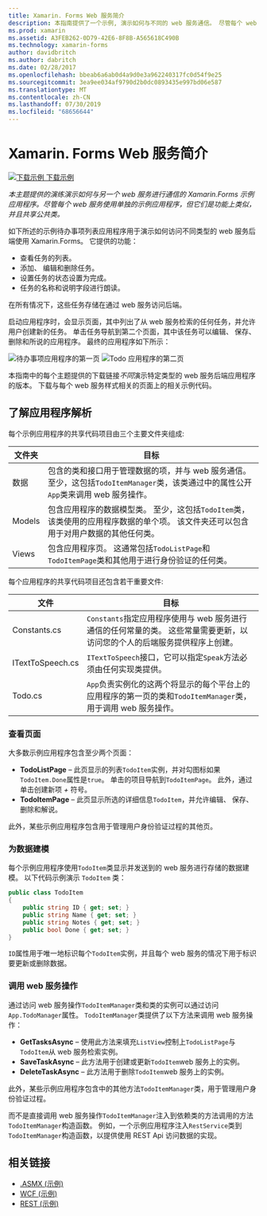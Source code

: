 ```yaml
---
title: Xamarin. Forms Web 服务简介
description: 本指南提供了一个示例, 演示如何与不同的 web 服务通信。 尽管每个 web 服务使用单独的示例应用程序，但它们是功能上类似，并且共享公共类。
ms.prod: xamarin
ms.assetid: A3FEB262-0D79-42E6-8F8B-A565618C490B
ms.technology: xamarin-forms
author: davidbritch
ms.author: dabritch
ms.date: 02/28/2017
ms.openlocfilehash: bbeab6a6ab0d4a9d0e3a962240317fc0d54f9e25
ms.sourcegitcommit: 3ea9ee034af9790d2b0dc0893435e997bd06e587
ms.translationtype: MT
ms.contentlocale: zh-CN
ms.lasthandoff: 07/30/2019
ms.locfileid: "68656644"
---
```

# <a name="xamarinforms-web-services-introduction"></a>Xamarin. Forms Web 服务简介

[![下载示例](~/media/shared/download.png) 下载示例](https://docs.microsoft.com/samples/xamarin/xamarin-forms-samples/webservices-todorest)

_本主题提供的演练演示如何与另一个 web 服务进行通信的 Xamarin.Forms 示例应用程序。尽管每个 web 服务使用单独的示例应用程序，但它们是功能上类似，并且共享公共类。_

如下所述的示例待办事项列表应用程序用于演示如何访问不同类型的 web 服务后端使用 Xamarin.Forms。 它提供的功能：

- 查看任务的列表。
- 添加、 编辑和删除任务。
- 设置任务的状态设置为完成。
- 任务的名称和说明字段进行朗读。

在所有情况下，这些任务存储在通过 web 服务访问后端。

启动应用程序时，会显示页面，其中列出了从 web 服务检索的任何任务，并允许用户创建新的任务。 单击任务导航到第二个页面，其中该任务可以编辑、 保存、 删除和所说的应用程序。 最终的应用程序如下所示：

![](introduction-images/app-example-1.png "待办事项应用程序的第一页")
![](introduction-images/app-example-2.png "Todo 应用程序的第二页")

本指南中的每个主题提供的下载链接*不同*演示特定类型的 web 服务后端应用程序的版本。 下载与每个 web 服务样式相关的页面上的相关示例代码。

## <a name="understand-the-application-anatomy"></a>了解应用程序解析

每个示例应用程序的共享代码项目由三个主要文件夹组成:

|文件夹|目标|
|--- |--- |
|数据|包含的类和接口用于管理数据的项，并与 web 服务通信。 至少，这包括`TodoItemManager`类，该类通过中的属性公开`App`类来调用 web 服务操作。|
|Models|包含应用程序的数据模型类。 至少，这包括`TodoItem`类，该类使用的应用程序数据的单个项。 该文件夹还可以包含用于对用户数据的其他任何类。|
|Views|包含应用程序页。 这通常包括`TodoListPage`和`TodoItemPage`类和其他用于进行身份验证的任何类。|

每个应用程序的共享代码项目还包含若干重要文件:

|文件|目标|
|--- |--- |
|Constants.cs|`Constants`指定应用程序使用与 web 服务进行通信的任何常量的类。 这些常量需要更新，以访问您的个人的后端服务提供程序上创建。|
|ITextToSpeech.cs|`ITextToSpeech`接口，它可以指定`Speak`方法必须由任何实现类提供。|
|Todo.cs|`App`负责实例化的这两个将显示的每个平台上的应用程序的第一页的类和`TodoItemManager`类，用于调用 web 服务操作。|

### <a name="view-pages"></a>查看页面

大多数示例应用程序包含至少两个页面：

- **TodoListPage** – 此页显示的列表`TodoItem`实例，并对勾图标如果`TodoItem.Done`属性是`true`。 单击的项目导航到`TodoItemPage`。 此外，通过单击创建新项 *+* 符号。
- **TodoItemPage** – 此页显示所选的详细信息`TodoItem`，并允许编辑、 保存、 删除和解说。

此外，某些示例应用程序包含用于管理用户身份验证过程的其他页。

### <a name="model-the-data"></a>为数据建模

每个示例应用程序使用`TodoItem`类显示并发送到的 web 服务进行存储的数据建模。 以下代码示例演示 `TodoItem` 类：

```csharp
public class TodoItem
{
    public string ID { get; set; }
    public string Name { get; set; }
    public string Notes { get; set; }
    public bool Done { get; set; }
}
```

`ID`属性用于唯一地标识每个`TodoItem`实例，并且每个 web 服务的情况下用于标识要更新或删除数据。

### <a name="invoke-web-service-operations"></a>调用 web 服务操作

通过访问 web 服务操作`TodoItemManager`类和类的实例可以通过访问`App.TodoManager`属性。 `TodoItemManager`类提供了以下方法来调用 web 服务操作：

- **GetTasksAsync** – 使用此方法来填充`ListView`控制上`TodoListPage`与`TodoItem`从 web 服务检索实例。
- **SaveTaskAsync** – 此方法用于创建或更新`TodoItem`web 服务上的实例。
- **DeleteTaskAsync** – 此方法用于删除`TodoItem`web 服务上的实例。

此外，某些示例应用程序包含中的其他方法`TodoItemManager`类，用于管理用户身份验证过程。

而不是直接调用 web 服务操作`TodoItemManager`注入到依赖类的方法调用的方法`TodoItemManager`构造函数。 例如，一个示例应用程序注入`RestService`类到`TodoItemManager`构造函数，以提供使用 REST Api 访问数据的实现。

## <a name="related-links"></a>相关链接

- [.ASMX (示例)](https://docs.microsoft.com/samples/xamarin/xamarin-forms-samples/webservices-todoasmx)
- [WCF (示例)](https://docs.microsoft.com/samples/xamarin/xamarin-forms-samples/webservices-todowcf)
- [REST (示例)](https://docs.microsoft.com/samples/xamarin/xamarin-forms-samples/webservices-todorest)
